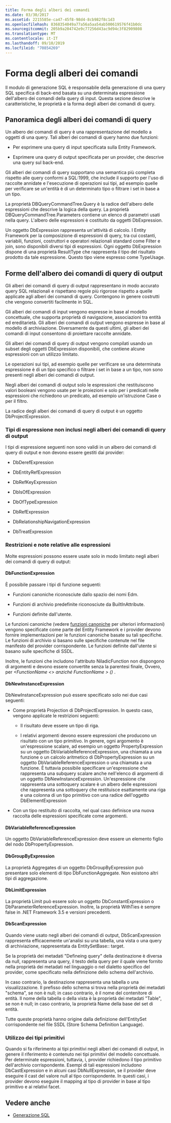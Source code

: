 ```yaml
---
title: Forma degli alberi dei comandi
ms.date: 03/30/2017
ms.assetid: 2215585e-ca47-45f8-98d4-8cb982f8c1d3
ms.openlocfilehash: 8368354049a77a56a5aa54ab500619576f41b0dc
ms.sourcegitcommit: 205b9a204742e9c77256d43ac9d94c3f82909808
ms.translationtype: MT
ms.contentlocale: it-IT
ms.lasthandoff: 09/10/2019
ms.locfileid: "70854269"
---
```

# <a name="the-shape-of-the-command-trees"></a>Forma degli alberi dei comandi

Il modulo di generazione SQL è responsabile della generazione di una query SQL specifica di back-end basata su una determinata espressione dell'albero dei comandi della query di input. Questa sezione descrive le caratteristiche, le proprietà e la forma degli alberi dei comandi di query.

## <a name="query-command-trees-overview"></a>Panoramica degli alberi dei comandi di query

Un albero dei comandi di query è una rappresentazione del modello a oggetti di una query. Tali alberi dei comandi di query hanno due funzioni:

- Per esprimere una query di input specificata sulla Entity Framework.

- Esprimere una query di output specificata per un provider, che descrive una query sul back-end.

Gli alberi dei comandi di query supportano una semantica più completa rispetto alle query conformi a SQL:1999, che include il supporto per l'uso di raccolte annidate e l'esecuzione di operazioni sui tipi, ad esempio quelle per verificare se un'entità è di un determinato tipo o filtrare i set in base a un tipo.

La proprietà DBQueryCommandTree.Query è la radice dell'albero delle espressioni che descrive la logica della query. La proprietà DBQueryCommandTree.Parameters contiene un elenco di parametri usati nella query. L'albero delle espressioni è costituito da oggetti DbExpression.

Un oggetto DbExpression rappresenta un'attività di calcolo. I Entity Framework per la composizione di espressioni di query, tra cui costanti, variabili, funzioni, costruttori e operatori relazionali standard come Filter e join, sono disponibili diversi tipi di espressioni. Ogni oggetto DbExpression dispone di una proprietà ResultType che rappresenta il tipo del risultato prodotto da tale espressione. Questo tipo viene espresso come TypeUsage.

## <a name="shapes-of-the-output-query-command-tree"></a>Forme dell'albero dei comandi di query di output

Gli alberi dei comandi di query di output rappresentano in modo accurato query SQL relazionali e rispettano regole più rigorose rispetto a quelle applicate agli alberi dei comandi di query. Contengono in genere costrutti che vengono convertiti facilmente in SQL.

Gli alberi dei comandi di input vengono espresse in base al modello concettuale, che supporta proprietà di navigazione, associazioni tra entità ed ereditarietà. Gli alberi dei comandi di output vengono espresse in base al modello di archiviazione. Diversamente da questi ultimi, gli alberi dei comandi di input consentono di proiettare raccolte annidate.

Gli alberi dei comandi di query di output vengono compilati usando un subset degli oggetti DbExpression disponibili, che contiene alcune espressioni con un utilizzo limitato.

Le operazioni sui tipi, ad esempio quelle per verificare se una determinata espressione è di un tipo specifico o filtrare i set in base a un tipo, non sono presenti negli alberi dei comandi di output.

Negli alberi dei comandi di output solo le espressioni che restituiscono valori booleani vengono usate per le proiezioni e solo per i predicati nelle espressioni che richiedono un predicato, ad esempio un'istruzione Case o per il filtro.

La radice degli alberi dei comandi di query di output è un oggetto DbProjectExpression.

### <a name="expression-types-not-present-in-output-query-command-trees"></a>Tipi di espressione non inclusi negli alberi dei comandi di query di output

I tipi di espressione seguenti non sono validi in un albero dei comandi di query di output e non devono essere gestiti dai provider:

- DbDerefExpression

- DbEntityRefExpression

- DbRefKeyExpression

- DbIsOfExpression

- DbOfTypeExpression

- DbRefExpression

- DbRelationshipNavigationExpression

- DbTreatExpression

### <a name="expression-restrictions-and-notes"></a>Restrizioni e note relative alle espressioni

Molte espressioni possono essere usate solo in modo limitato negli alberi dei comandi di query di output:

#### <a name="dbfunctionexpression"></a>DbFunctionExpression

È possibile passare i tipi di funzione seguenti:

- Funzioni canoniche riconosciute dallo spazio dei nomi Edm.

- Funzioni di archivio predefinite riconosciute da BuiltInAttribute.

- Funzioni definite dall'utente.

Le funzioni canoniche (vedere [funzioni canoniche](./language-reference/canonical-functions.md) per ulteriori informazioni) vengono specificate come parte del Entity Framework e i provider devono fornire implementazioni per le funzioni canoniche basate su tali specifiche. Le funzioni di archivio si basano sulle specifiche contenute nel file manifesto del provider corrispondente. Le funzioni definite dall'utente si basano sulle specifiche di SSDL.

Inoltre, le funzioni che includono l'attributo NiladicFunction non dispongono di argomenti e devono essere convertite senza la parentesi finale,  Ovvero, per  *\<FunctionName*  *\<> anziché FunctionName > ()* .

#### <a name="dbnewinstanceexpression"></a>DbNewInstanceExpression

DbNewInstanceExpression può essere specificato solo nei due casi seguenti:

- Come proprietà Projection di DbProjectExpression.  In questo caso, vengono applicate le restrizioni seguenti:

  - Il risultato deve essere un tipo di riga.

  - I relativi argomenti devono essere espressioni che producono un risultato con un tipo primitivo. In genere, ogni argomento è un'espressione scalare, ad esempio un oggetto PropertyExpression su un oggetto DbVariableReferenceExpression, una chiamata a una funzione o un calcolo aritmetico di DbPropertyExpression su un oggetto DbVariableReferenceExpression o una chiamata a una funzione. È tuttavia possibile specificare un'espressione che rappresenta una subquery scalare anche nell'elenco di argomenti di un oggetto DbNewInstanceExpression. Un'espressione che rappresenta una sottoquery scalare è un albero delle espressioni che rappresenta una sottoquery che restituisce esattamente una riga e una colonna di un tipo primitivo con una radice dell'oggetto DbElementExpression

- Con un tipo restituito di raccolta, nel qual caso definisce una nuova raccolta delle espressioni specificate come argomenti.

#### <a name="dbvariablereferenceexpression"></a>DbVariableReferenceExpression

Un oggetto DbVariableReferenceExpression deve essere un elemento figlio del nodo DbPropertyExpression.

#### <a name="dbgroupbyexpression"></a>DbGroupByExpression

La proprietà Aggregates di un oggetto DbGroupByExpression può presentare solo elementi di tipo DbFunctionAggregate. Non esistono altri tipi di aggregazione.

#### <a name="dblimitexpression"></a>DbLimitExpression

La proprietà Limit può essere solo un oggetto DbConstantExpression o DbParameterReferenceExpression. Inoltre, la proprietà WithTies è sempre false in .NET Framework 3.5 e versioni precedenti.

#### <a name="dbscanexpression"></a>DbScanExpression

Quando viene usato negli alberi dei comandi di output, DbScanExpression rappresenta efficacemente un'analisi su una tabella, una vista o una query di archiviazione, rappresentata da EntitySetBase:: target.

Se la proprietà dei metadati "Defineing query" della destinazione è diversa da null, rappresenta una query, il testo della query per il quale viene fornito nella proprietà dei metadati nel linguaggio o nel dialetto specifico del provider, come specificato nella definizione dello schema dell'archivio.

In caso contrario, la destinazione rappresenta una tabella o una visualizzazione. Il prefisso dello schema si trova nella proprietà dei metadati "schema", se non è null; in caso contrario, è il nome del contenitore di entità.  Il nome della tabella o della vista è la proprietà dei metadati "Table", se non è null; in caso contrario, la proprietà Name della base del set di entità.

Tutte queste proprietà hanno origine dalla definizione dell'EntitySet corrispondente nel file SSDL (Store Schema Definition Language).

### <a name="using-primitive-types"></a>Utilizzo dei tipi primitivi

Quando si fa riferimento ai tipi primitivi negli alberi dei comandi di output, in genere il riferimento è contenuto nei tipi primitivi del modello concettuale. Per determinate espressioni, tuttavia, i, provider richiedono il tipo primitivo dell'archivio corrispondente. Esempi di tali espressioni includono DbCastExpression e in alcuni casi DbNullExpression, se il provider deve eseguire il cast del valore null al tipo corrispondente. In questi casi, i provider devono eseguire il mapping al tipo di provider in base al tipo primitivo e ai relativi facet.

## <a name="see-also"></a>Vedere anche

- [Generazione SQL](sql-generation.md)
